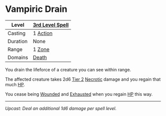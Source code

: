# Vampiric Drain

| Level    | [3rd Level Spell](3rd%20Level%20Spells.md)                            |
| -------- | --------------------------------------------------------------------- |
| Casting  | 1 [Action](../../../../Game%20Procedures/Core%20Procedures/Action.md) |
| Duration | None                                                                  |
| Range    | 1 [Zone](../../../../Game%20Procedures/Core%20Procedures/Zone.md)     |
| Domains  | [Death](../../Spell%20Domains/Death.md)                               |

You drain the lifeforce of a creature you can see within range.

The affected creature takes 2d6 [Tier 2](../../../../Game%20Procedures/Combat/Damage/Damage%20Tiers/Tier%202.md) [Necrotic](../../../../Game%20Procedures/Combat/Damage/Damage%20Types/Necrotic.md) damage and you regain that much [HP](../../../../Player%20Characters/Point%20Pools/Health%20Points.md).

You cease being [Wounded](../../../../Game%20Procedures/Conditions/Wounded.md) and [Exhausted](../../../../Game%20Procedures/Conditions/Exhausted.md) when you regain [HP](../../../../Player%20Characters/Point%20Pools/Health%20Points.md) this way.

---
*Upcast: Deal an additional 1d6 damage per spell level.*
